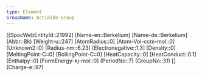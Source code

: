 ```yaml
---
type: Element
GroupName: Actinide-Group
---
```

[[SpocWebEntityId::21992]
[Name-en::Berkelium]
[Name-de::Berkelium]
(Abbr::Bk)
[Weight-u::247]
[AtomRadius::0]
[Atom-Vol-ccm-mol::0]
[Unknown2::0]
[Radius-nm::6.23]
[Electronegative::1.3]
[Density::0]
[MeltingPoint-C::0]
[BoilingPoint-C::0]
[HeatCapacity::0]
[HeatConduct::0.1]
[Enthalpy::0]
[FormEnergy-kj-mol::0]
(PeriodNo::7)
(GroupNo::31)
[]
(Charge-e::97)

